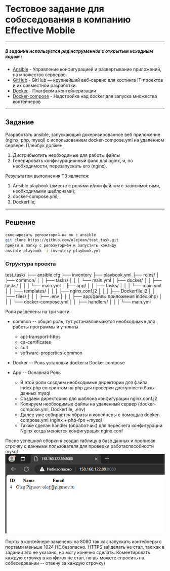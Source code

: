
# Тестовое задание для собеседования в компанию Effective Mobile
***


#####  В задании используется ряд иструменнов с открытым исходным кодом :
- [Ansible](https://www.ansible.com/) - Управление конфигурацией и развертывание приложений, на множество серверов.
- [GitHub](https://github.com/olejean/devops-diplom) - GitHub — крупнейший веб-сервис для хостинга IT-проектов и их совместной разработки.
- [Docker](https://www.docker.com/) - Платформа контейнеризации 
- [Docker-compose](https://www.docker.com/) - Надстройка над docker  для запуска множества контейнеров
***
## Задание 
Разработать ansible, запускающий докеризированное веб приложение (nginx, php, mysql) с использованием docker-compose.yml на удалённом сервере.
Плейбук должен
1. Дистрибьютить необходимые для работы файлы
2. Генерировать конфигурационный файл для nginx, и, по необходимости,
перезапускать его (nginx).

Результатом выполнения ТЗ является:
1. Ansible playbook (вместе с ролями и/или файлом с зависимостями, необходимыми
шаблонами);
2. docker-compose.yml;
3. Dockerfile;


***
## Решение

```sh
склонировать репозиторий на пк с ansible 
git clone https://github.com/olejean/test_task.git
прейти в папку с репозиторием и запустить команду
ansible-playbook -i inventory playbook.yml
```
### Структура проекта

test_task/
├── ansible.cfg
├── inventory
├── playbook.yml
├── roles/
│   ├── common/
│   │   ├── tasks/
│   │   │   └── main.yml
│   ├── docker/
│   │   ├── tasks/
│   │   │   └── main.yml
│   ├── app/
│   │   ├── tasks/
│   │   │   └── main.yml
│   │   ├── templates/
│   │   │   ├── nginx.conf.j2
│   │   │   ├── Dockerfile.j2
│   │   ├── files/
│   │   │   ├── .env
│   │   │   ├── app/файлы приложения index.php)
│   │   │   └── docker-compose.yml
│   │   ├── handlers/
│   │   │   └── main.yml


Роли разделены на три части
- common -- общая роль, тут устанавливыаются необходимые для работы программы и утилиты
    - apt-transport-https
    - ca-certificates
    - curl
    - software-properties-common

- Docker -- Роль установки docker и Docker compose

- App -- Оснавная Роль
   - В этой роли создаем необходимые директории для файла index.php  со сриптом на php  для проверки доступности базы данных mysql 
   - Создаем директорию для шаблона  конфигурации nginx.conf.j2 
   - Копируем необходимые файлы на удаленный сервер (docker-compose.yml, Dockerfile, .env)
   - Далее уже собирается образы и конейнеры с помощью docker-compose.yml (nginx + php-fpn +mysql
   - Также сделан handler (обработчик)  для пересчета конфигурации Nginx  когда меняется   конфигурация nginx.conf
 

После успешной сборки я создал таблицу в базе данных и прописал строчку с данными пользователя для проверки работаспособности mysql
![Mysql](https://github.com/olejean/test_task/blob/985f3c5fe5acdaf1fd47c2c619f2c2705fd98eb6/bd.PNG)



Порты в контейнере заменены на 8080  так как запускать контейнеры с портами меньше 1024   НЕ  безопасно. HTTPS ssl  делать не стал, так как в задании это не указано, но могу конечно сделать.
Коментировать каждую строчку в конфигах не стал, но вы можете спросить на собеседовании -- отвечу за каждую строчку)





